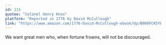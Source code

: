 ```yaml
---
id: 115
quotee: "Colonel Henry Knox"
platform: "Reported in 1776 by David McCullough"
link: "https://www.amazon.com/1776-David-McCullough-ebook/dp/B000FCK5YE/ref=sr_1_3?crid=3UMT373G2U8S3&keywords=1776&qid=1652911234&sprefix=1776%2Caps%2C106&sr=8-3"
---
```


We want great men who, when fortune frowns, will not be discouraged.
